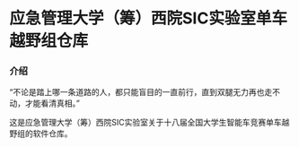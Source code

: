 # 应急管理大学（筹）西院SIC实验室单车越野组仓库

### 介绍
“不论是踏上哪一条道路的人，都只能盲目的一直前行，直到双腿无力再也走不动，才能看清真相。”

这是应急管理大学（筹）西院SIC实验室关于十八届全国大学生智能车竞赛单车越野组的软件仓库。
